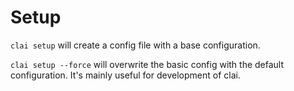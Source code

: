 # Setup

`clai setup` will create a config file with a base configuration.

`clai setup --force` will overwrite the basic config with the default configuration. It's mainly useful for development of clai.
